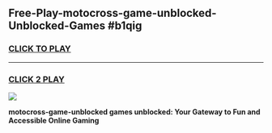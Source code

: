 
## Free-Play-motocross-game-unblocked-Unblocked-Games #b1qig
<h3>
<a href="https://news.freeplayer.one?title=motocross-game-unblocked&ref=8M">CLICK TO PLAY</a></h3>
<hr>

<h3>
<a href="https://news.freeplayer.one?title=motocross-game-unblocked&ref=8M">CLICK 2 PLAY</a>
  
</h3>

<a href="https://news.freeplayer.one?title=motocross-game-unblocked&ref=8M"><img src="https://clearcache.store/games.png"></a>


**motocross-game-unblocked games unblocked: Your Gateway to Fun and Accessible Online Gaming**
